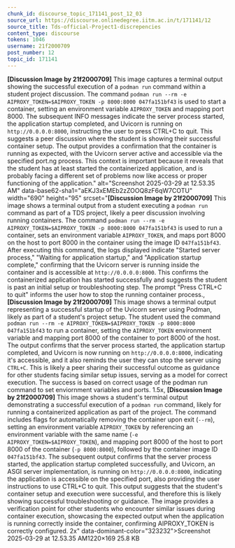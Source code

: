 ```yaml
---
chunk_id: discourse_topic_171141_post_12_03
source_url: https://discourse.onlinedegree.iitm.ac.in/t/171141/12
source_title: Tds-official-Project1-discrepencies
content_type: discourse
tokens: 1046
username: 21f2000709
post_number: 12
topic_id: 171141
---
```


**[Discussion Image by 21f2000709]** This image captures a terminal output showing the successful execution of a `podman run` command within a student project discussion. The command `podman run --rm -e AIPROXY_TOKEN=$AIPROXY_TOKEN -p 8000:8000 047fa151bf43` is used to start a container, setting an environment variable `AIPROXY_TOKEN` and mapping port 8000. The subsequent INFO messages indicate the server process started, the application startup completed, and Uvicorn is running on `http://0.0.0.0:8000`, instructing the user to press CTRL+C to quit. This suggests a peer discussion where the student is showing their successful container setup. The output provides a confirmation that the container is running as expected, with the Uvicorn server active and accessible via the specified port.ng process. This context is important because it reveals that the student has at least started the containerized application, and is probably facing a different set of problems now like access or proper functioning of the application." alt="Screenshot 2025-03-29 at 12.53.35 AM" data-base62-sha1="aEKJ3xEMEb2zZOOQ8zF6qW7COTU" width="690" height="95" srcset="**[Discussion Image by 21f2000709]** This image shows a terminal output from a student executing a `podman run` command as part of a TDS project, likely a peer discussion involving running containers. The command `podman run --rm -e AIPROXY_TOKEN=$AIPROXY_TOKEN -p 8000:8000 047fa151bf43` is used to run a container, sets an environment variable `AIPROXY_TOKEN`, and maps port 8000 on the host to port 8000 in the container using the image ID `047fa151bf43`. After executing this command, the logs displayed indicate "Started server process," "Waiting for application startup," and "Application startup complete," confirming that the Uvicorn server is running inside the container and is accessible at `http://0.0.0.0:8000`. This confirms the containerized application has started successfully and suggests the student is past an initial setup or troubleshooting step. The prompt "Press CTRL+C to quit" informs the user how to stop the running container process., **[Discussion Image by 21f2000709]** This image shows a terminal output representing a successful startup of the Uvicorn server using Podman, likely as part of a student's project setup. The student used the command `podman run --rm -e AIPROXY_TOKEN=$AIPROXY_TOKEN -p 8000:8000 047fa151bf43` to run a container, setting the `AIPROXY_TOKEN` environment variable and mapping port 8000 of the container to port 8000 of the host. The output confirms that the server process started, the application startup completed, and Uvicorn is now running on `http://0.0.0.0:8000`, indicating it's accessible, and it also reminds the user they can stop the server using `CTRL+C`. This is likely a peer sharing their successful outcome as guidance for other students facing similar setup issues, serving as a model for correct execution. The success is based on correct usage of the podman run command to set enviornment variables and ports. 1.5x, **[Discussion Image by 21f2000709]** This image shows a student's terminal output demonstrating a successful execution of a `podman run` command, likely for running a containerized application as part of the project. The command includes flags for automatically removing the container upon exit (`--rm`), setting an environment variable `AIPROXY_TOKEN` by referencing an environment variable with the same name (`-e AIPROXY_TOKEN=$AIPROXY_TOKEN`), and mapping port 8000 of the host to port 8000 of the container (`-p 8000:8000`), followed by the container image ID `047fa151bf43`. The subsequent output confirms that the server process started, the application startup completed successfully, and Uvicorn, an ASGI server implementation, is running on `http://0.0.0.0:8000`, indicating the application is accessible on the specified port, also providing the user instructions to use CTRL+C to quit. This output suggests that the student's container setup and execution were successful, and therefore this is likely showing successful troubleshooting or guidance. The image provides a verification point for other students who encounter similar issues during container execution, showcasing the expected output when the application is running correctly inside the container, confirming AIPROXY_TOKEN is correctly configured. 2x" data-dominant-color="323232">Screenshot 2025-03-29 at 12.53.35 AM1220×169 25.8 KB
